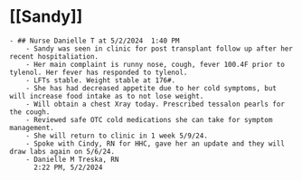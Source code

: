# [[Sandy]]
	- ## Nurse Danielle T at 5/2/2024  1:40 PM
		- Sandy was seen in clinic for post transplant follow up after her recent hospitaliation.
		- Her main complaint is runny nose, cough, fever 100.4F prior to tylenol. Her fever has responded to tylenol.
		- LFTs stable. Weight stable at 176#.
		- She has had decreased appetite due to her cold symptoms, but will increase food intake as to not lose weight.
		- Will obtain a chest Xray today. Prescribed tessalon pearls for the cough.
		- Reviewed safe OTC cold medications she can take for symptom management.
		- She will return to clinic in 1 week 5/9/24.
		- Spoke with Cindy, RN for HHC, gave her an update and they will draw labs again on 5/6/24.
		- Danielle M Treska, RN
		  2:22 PM, 5/2/2024